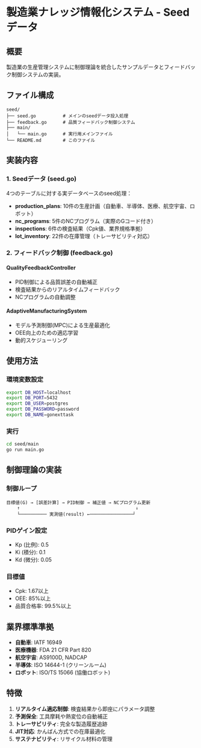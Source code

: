 # 製造業ナレッジ情報化システム - Seedデータ

## 概要
製造業の生産管理システムに制御理論を統合したサンプルデータとフィードバック制御システムの実装。

## ファイル構成

```
seed/
├── seed.go          # メインのseedデータ投入処理
├── feedback.go      # 品質フィードバック制御システム
├── main/
│   └── main.go      # 実行用メインファイル
└── README.md        # このファイル
```

## 実装内容

### 1. Seedデータ (seed.go)
4つのテーブルに対する実データベースのseed処理：

- **production_plans**: 10件の生産計画（自動車、半導体、医療、航空宇宙、ロボット）
- **nc_programs**: 5件のNCプログラム（実際のGコード付き）
- **inspections**: 6件の検査結果（Cpk値、業界規格準拠）
- **lot_inventory**: 22件の在庫管理（トレーサビリティ対応）

### 2. フィードバック制御 (feedback.go)

#### QualityFeedbackController
- PID制御による品質誤差の自動補正
- 検査結果からのリアルタイムフィードバック
- NCプログラムの自動調整

#### AdaptiveManufacturingSystem
- モデル予測制御(MPC)による生産最適化
- OEE向上のための適応学習
- 動的スケジューリング

## 使用方法

### 環境変数設定
```bash
export DB_HOST=localhost
export DB_PORT=5432
export DB_USER=postgres
export DB_PASSWORD=password
export DB_NAME=gonexttask
```

### 実行
```bash
cd seed/main
go run main.go
```

## 制御理論の実装

### 制御ループ
```
目標値(G) → [誤差計算] → PID制御 → 補正値 → NCプログラム更新
    ↑                                           ↓
    └────────── 実測値(result) ←────────────────┘
```

### PIDゲイン設定
- Kp (比例): 0.5
- Ki (積分): 0.1
- Kd (微分): 0.05

### 目標値
- Cpk: 1.67以上
- OEE: 85%以上
- 品質合格率: 99.5%以上

## 業界標準準拠

- **自動車**: IATF 16949
- **医療機器**: FDA 21 CFR Part 820
- **航空宇宙**: AS9100D, NADCAP
- **半導体**: ISO 14644-1 (クリーンルーム)
- **ロボット**: ISO/TS 15066 (協働ロボット)

## 特徴

1. **リアルタイム適応制御**: 検査結果から即座にパラメータ調整
2. **予測保全**: 工具摩耗や熱変位の自動補正
3. **トレーサビリティ**: 完全な製造履歴追跡
4. **JIT対応**: かんばん方式での在庫最適化
5. **サステナビリティ**: リサイクル材料の管理